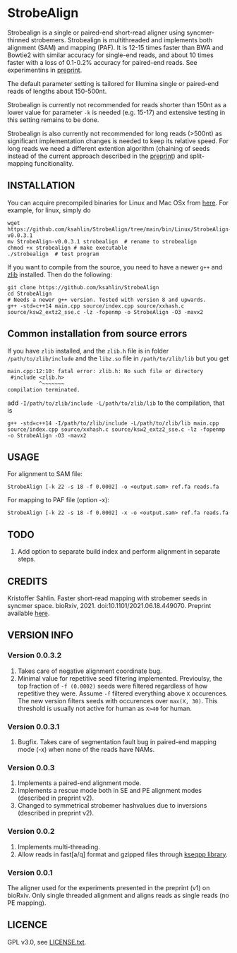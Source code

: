 StrobeAlign
==============

Strobealign is a single or paired-end short-read aligner using syncmer-thinned strobemers. Strobealign is multithreaded and implements both alignment (SAM) and mapping (PAF). It is 12-15 times faster than BWA and Bowtie2 with similar accuracy for single-end reads, and about 10 times faster with a loss of 0.1-0.2% accuracy for paired-end reads. See experimentins in [preprint](https://doi.org/10.1101/2021.06.18.449070).

The default parameter setting is tailored for Illumina single or paired-end reads of lengths about 150-500nt. 

Strobealign is currently not recommended for reads shorter than 150nt as a lower value for parameter `-k` is needed (e.g. 15-17) and extensive testing in this setting remains to be done. 

Strobealign is also currently not recommended for long reads (>500nt) as significant implementation changes is needed to keep its relative speed. For long reads we need a different extention algorithm (chaining of seeds instead of the current approach described in the [preprint](https://doi.org/10.1101/2021.06.18.449070)) and split-mapping funcitionality.


INSTALLATION
----------------

You can acquire precompiled binaries for Linux and Mac OSx from [here](https://github.com/ksahlin/StrobeAlign/tree/main/bin). For example, for linux, simply do

```
wget https://github.com/ksahlin/StrobeAlign/tree/main/bin/Linux/StrobeAlign-v0.0.3.1
mv StrobeAlign-v0.0.3.1 strobealign  # rename to strobealign
chmod +x strobealign # make executable
./strobealign  # test program
```

If you want to compile from the source, you need to have a newer `g++` and [zlib](https://zlib.net/) installed. Then do the following:

```
git clone https://github.com/ksahlin/StrobeAlign
cd StrobeAlign
# Needs a newer g++ version. Tested with version 8 and upwards.
g++ -std=c++14 main.cpp source/index.cpp source/xxhash.c source/ksw2_extz2_sse.c -lz -fopenmp -o StrobeAlign -O3 -mavx2
```

## Common installation from source errors

If you have `zlib` installed, and the `zlib.h` file is in folder `/path/to/zlib/include` and the `libz.so` file in `/path/to/zlib/lib` but you get 

```
main.cpp:12:10: fatal error: zlib.h: No such file or directory
 #include <zlib.h>
          ^~~~~~~~
compilation terminated.
```

add `-I/path/to/zlib/include -L/path/to/zlib/lib` to the compilation, that is

```
g++ -std=c++14 -I/path/to/zlib/include -L/path/to/zlib/lib main.cpp source/index.cpp source/xxhash.c source/ksw2_extz2_sse.c -lz -fopenmp -o StrobeAlign -O3 -mavx2
``` 


USAGE
-------

For alignment to SAM file:

```
StrobeAlign [-k 22 -s 18 -f 0.0002] -o <output.sam> ref.fa reads.fa 
```

For mapping to PAF file (option -x):

```
StrobeAlign [-k 22 -s 18 -f 0.0002] -x -o <output.sam> ref.fa reads.fa 
```

TODO
-------

1. Add option to separate build index and perform alignment in separate steps.


CREDITS
----------------

Kristoffer Sahlin. Faster short-read mapping with strobemer seeds in syncmer space. bioRxiv, 2021. doi:10.1101/2021.06.18.449070. Preprint available [here](https://doi.org/10.1101/2021.06.18.449070).

VERSION INFO
---------------

### Version 0.0.3.2

1. Takes care of negative alignment coordinate bug.
2. Minimal value for repetitive seed filtering implemented. Previoulsy, the top fraction of `-f (0.0002)` seeds were filtered regardless of how repetitive they were. Assume `-f` filtered everything above `X` occurences. The new version filters seeds with occurences over `max(X, 30)`. This threshold is usually not active for human as `X>40` for human. 

### Version 0.0.3.1

1. Bugfix. Takes care of segmentation fault bug in paired-end mapping mode (-x) when none of the reads have NAMs.

### Version 0.0.3

1. Implements a paired-end alignment mode.
2. Implements a rescue mode both in SE and PE alignment modes (described in preprint v2).
3. Changed to symmetrical strobemer hashvalues due to inversions (described in preprint v2).


### Version 0.0.2

1. Implements multi-threading.
2. Allow reads in fast[a/q] format and gzipped files through [kseqpp library](https://github.com/cartoonist/kseqpp).

### Version 0.0.1

The aligner used for the experiments presented in the preprint (v1) on bioRxiv. Only single threaded alignment and aligns reads as single reads (no PE mapping).

LICENCE
----------------

GPL v3.0, see [LICENSE.txt](https://github.com/ksahlin/uLTRA/blob/master/LICENCE.txt).


